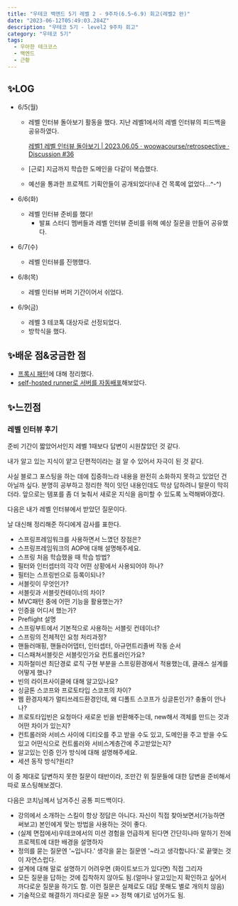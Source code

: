 ```yaml
---
title: "우테코 백엔드 5기 레벨 2 - 9주차(6.5~6.9) 회고(레벨2 완)"
date: "2023-06-12T05:49:03.284Z"
description: "우테코 5기 - level2 9주차 회고"
category: "우테코 5기"
tags:
  - 우아한 테크코스
  - 백엔드
  - 근황
---
```


## ✨LOG

- 6/5(월)
  - 레벨 인터뷰 돌아보기 활동을 했다.
    지난 레벨1에서의 레벨 인터뷰의 피드백을 공유하였다.

    [레벨1 레벨 인터뷰 돌아보기 | 2023.06.05 · woowacourse/retrospective · Discussion #36](https://github.com/woowacourse/retrospective/discussions/36)

  - [근로] 지금까지 학습한 도메인을 다같이 복습했다.
  - 예선을 통과한 프로젝트 기획안들이 공개되었다!(내 건 목록에 없었다…^-^)
- 6/6(화)
  - 레벨 인터뷰 준비를 했다!
    - 발표 스터디 멤버들과 레벨 인터뷰 준비를 위해 예상 질문을 만들어 공유했다.
- 6/7(수)

  - 레벨 인터뷰를 진행했다.

- 6/8(목)
  - 레벨 인터뷰 버퍼 기간이어서 쉬었다.
- 6/9(금)
  - 레벨 3 테코톡 대상자로 선정되었다.
  - 방학식을 했다.

## ✨배운 점&궁금한 점

- [프록시 패턴](<https://amaran-th.github.io/%EC%86%8C%ED%94%84%ED%8A%B8%EC%9B%A8%EC%96%B4%20%EC%84%A4%EA%B3%84/[%EB%94%94%EC%9E%90%EC%9D%B8%20%ED%8C%A8%ED%84%B4]%20Proxy%20Pattern(%ED%94%84%EB%A1%9D%EC%8B%9C%20%ED%8C%A8%ED%84%B4)/>)에 대해 정리했다.
- [self-hosted runner로 서버를 자동배포](https://amaran-th.github.io/%EC%9D%B8%ED%94%84%EB%9D%BC/[CICD]%20Self-hosted%20Runner%EB%A1%9C%20%EC%84%9C%EB%B2%84%20%EB%B0%B0%ED%8F%AC%20%EC%9E%90%EB%8F%99%ED%99%94%ED%95%98%EA%B8%B0/)해보았다.

## ✨느낀점

### 레벨 인터뷰 후기

준비 기간이 짧았어서인지 레벨 1때보다 답변이 시원찮았던 것 같다.

내가 알고 있는 지식이 얕고 단편적이라는 걸 알 수 있어서 자극이 된 것 같다.

사실 블로그 포스팅을 하는 데에 집중하느라 내용을 완전히 소화하지 못하고 있었던 건 아닐까 싶다. 분명히 공부하고 정리한 적이 잇던 내용인데도 막상 답하려니 말문이 막히더라. 앞으로는 템포를 좀 더 늦춰서 새로운 지식을 음미할 수 있도록 노력해봐야겠다.

다음은 내가 레벨 인터뷰에서 받았던 질문이다.

날 대신해 정리해준 하디에게 감사를 표한다.

- 스프링프레임워크를 사용하면서 느꼈던 장점은?
- 스프링프레임워크의 AOP에 대해 설명해주세요.
- 스프링 처음 학습했을 때 학습 방법?
- 필터와 인터셉터의 각각 어떤 상황에서 사용되어야 하나?
- 필터는 스프링빈으로 등록이되나?
- 서블릿이 무엇인가?
- 서블릿과 서블릿컨테이너의 차이?
- MVC패턴 중에 어떤 기능을 활용했는가?
- 인증을 어디서 했는가?
- Preflight 설명
- 스프링부트에서 기본적으로 사용하는 서블릿 컨테이너?
- 스프링의 전체적인 요청 처리과정?
- 핸들러매핑, 핸들러어뎁터, 인터셉터, 아규먼트리졸버 작동 순서
- 디스패쳐서블릿은 서블릿인가요 컨트롤러인가요?
- 지하철미션 최단경로 로직 구현 부분을 스프링환경에서 적용했는데, 클래스 설계를 어떻게 했나?
- 빈의 라이프사이클에 대해 알고있나요?
- 싱글톤 스코프와 프로토타입 스코프의 차이?
- 웹 환경자체가 멀티쓰레드환경인데, 왜 디폴트 스코프가 싱글톤인가? 충돌이 안나나?
- 프로토타입빈은 요청마다 새로운 빈을 반환해주는데, new해서 객체를 만드는 것과 어떤 차이가 있는지?
- 컨트롤러와 서비스 사이에 디티오를 주고 받을 수도 있고, 도메인을 주고 받을 수도 있고 어떤식으로 컨트롤러와 서비스계층간에 주고받았는지?
- 알고있는 인증 인가 방식에 대해 설명해주세요.
- 세션 동작 방식?원리?

이 중 제대로 답변하지 못한 질문이 태반이라, 조만간 위 질문들에 대한 답변을 준비해서 따로 포스팅해보겠다.

다음은 코치님께서 남겨주신 공통 피드백이다.

- 강의에서 소개하는 스킬이 항상 정답은 아니다. 자신이 직접 찾아보면서(가능하면 써보고) 본인에게 맞는 방법을 사용하는 것이 좋다.
- (실제 면접에서)우테코에서의 미션 경험을 언급하게 된다면 간단히나마 말하기 전에 프로젝트에 대한 배경을 설명하자
- 정의를 묻는 질문엔 '~입니다.' 생각을 묻는 질문엔 '~라고 생각합니다.'로 끝맺는 것이 자연스럽다.
- 설계에 대해 말로 설명하기 어려우면 (화이트보드가 있다면) 직접 그리자
- 모든 질문을 답하는 것에 집착하지 않아도 됨.(얼마나 알고있는지 확인하고 싶어서 까다로운 질문을 하기도 함. 이런 질문은 실제로도 대답 못해도 별로 개의치 않음)
- 기술적으로 해결하기 까다로운 질문 => 정책 얘기로 넘어가도 됨.
